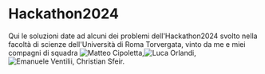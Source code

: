 # Hackathon2024  
Qui le soluzioni date ad alcuni dei problemi dell'Hackathon2024 svolto nella facoltà di scienze dell'Università di Roma Torvergata, vinto da me e miei compagni di squadra ![Matteo Cipoletta](https://github.com/MattCipo02),![Luca Orlandi](https://github.com/SKEGGIA27),![Emanuele Ventilii](https://github.com/leleventii), Christian Sfeir.
